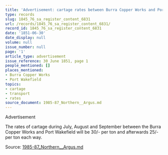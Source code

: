 ```yaml
---
title: 'Advertisement: cartage rates between Burra Copper Works and Port Wakefield'
type: records
slug: 1845_76_sa_register_content_6831
url: /records/1845_76_sa_register_content_6831/
record_id: 1845_76_sa_register_content_6831
date: '1851-06-30'
date_display: null
volume: null
issue_number: null
page: '1'
article_type: advertisement
issue_reference: 30 June 1851, page 1
people_mentioned: []
places_mentioned:
- Burra Copper Works
- Port Wakefield
topics:
- cartage
- transport
- rates
source_document: 1985-87_Northern__Argus.md
---
```


Advertisement

The rates of cartage during July, August and September between the Burra Copper Works and Port Wakefield will be 30/- per ton and afterwards 25/- per ton each way.

Source: [1985-87_Northern__Argus.md](/downloads/markdown/1985-87_Northern__Argus.md)
